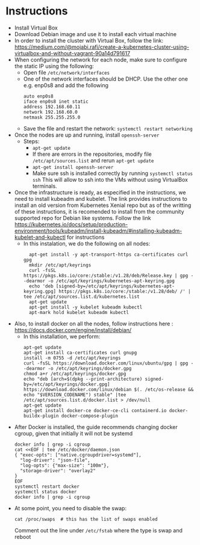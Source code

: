 # Instructions

- Install Virtual Box
- Download Debian image and use it to install each virtual machine
- In order to install the cluster with Virtual Box, follow the link:
    https://medium.com/@mojabi.rafi/create-a-kubernetes-cluster-using-virtualbox-and-without-vagrant-90a14d791617
- When configuring the network for each node, make sure to configure the static IP using the following:
  - Open file `/etc/network/interfaces`
  - One of the network interfaces should be DHCP. Use the other one e.g. enp0s8 and add the following
    ```
    auto enp0s8 
    iface enp0s8 inet static
    address 192.168.60.11
    network 192.168.60.0
    netmask 255.255.255.0
    ```
  - Save the file and restart the network: `systemctl restart networking`
- Once the nodes are up and running, install `openssh-server`
  - Steps:
    - `apt-get update`
    - If there are errors in the repositories, modify file `/etc/apt/sources.list` and rerun `apt-get update`
    - `apt-get install openssh-server`
    - Make sure ssh is installed correctly by running `systemctl status ssh`
  This will allow to ssh into the VMs without using VirtualBox terminals.
- Once the infrastructure is ready, as especified in the instructions, we need to install kubeadm and kubelet. The link provides instructions to install an old version from Kubernetes Xenial repo but as of the writting of these instructions, it is recomended to install from the community supported repo for Debian like systems. Follow the link https://kubernetes.io/docs/setup/production-environment/tools/kubeadm/install-kubeadm/#installing-kubeadm-kubelet-and-kubectl for instructions
  - In this instalation, we do the following on all nodes:
    ```
      apt-get install -y apt-transport-https ca-certificates curl gpg
      mkdir /etc/apt/keyrings
      curl -fsSL https://pkgs.k8s.io/core:/stable:/v1.28/deb/Release.key | gpg --dearmor -o /etc/apt/keyrings/kubernetes-apt-keyring.gpg
      echo 'deb [signed-by=/etc/apt/keyrings/kubernetes-apt-keyring.gpg] https://pkgs.k8s.io/core:/stable:/v1.28/deb/ /' | tee /etc/apt/sources.list.d/kubernetes.list
      apt-get update
      apt-get install -y kubelet kubeadm kubectl
      apt-mark hold kubelet kubeadm kubectl
    ```
- Also, to install docker on all the nodes, follow instructions here : https://docs.docker.com/engine/install/debian/
  - In this installation, we perform:
    ```
    apt-get update
    apt-get install ca-certificates curl gnupg
    install -m 0755 -d /etc/apt/keyrings
    curl -fsSL https://download.docker.com/linux/ubuntu/gpg | gpg --dearmor -o /etc/apt/keyrings/docker.gpg
    chmod a+r /etc/apt/keyrings/docker.gpg
    echo "deb [arch=$(dpkg --print-architecture) signed-by=/etc/apt/keyrings/docker.gpg] https://download.docker.com/linux/debian $(. /etc/os-release && echo "$VERSION_CODENAME") stable" |tee /etc/apt/sources.list.d/docker.list > /dev/null
    apt-get update
    apt-get install docker-ce docker-ce-cli containerd.io docker-buildx-plugin docker-compose-plugin
    ```
- After Docker is installed, the guide recommends changing docker cgroup, given that initially it will not be systemd
  ```
  docker info | grep -i cgroup
  cat <<EOF | tee /etc/docker/daemon.json
  { "exec-opts": ["native.cgroupdriver=systemd"],
    "log-driver": "json-file",
    "log-opts": {"max-size": "100m"},
    "storage-driver": "overlay2"
  }
  EOF
  systemctl restart docker
  systemctl status docker
  docker info | grep -i cgroup
  ```
- At some point, you need to disable the swap:
  ```
  cat /proc/swaps  # this has the list of swaps enabled
  ``` 
  Comment out the line under `/etc/fstab` where the type is swap and reboot
